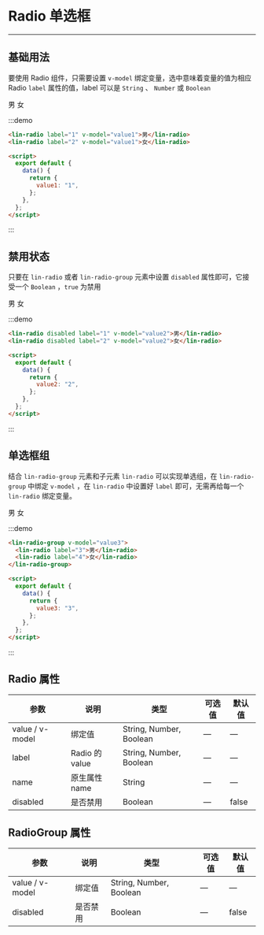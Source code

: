 <script>
export default {
  data() {
    return {
      value1: "1",
      value2: "2",
      value3: "3",
    };
  }
};
</script>

# Radio 单选框

---

## 基础用法

要使用 Radio 组件，只需要设置 `v-model` 绑定变量，选中意味着变量的值为相应 Radio `label` 属性的值，label 可以是 `String` 、 `Number` 或 `Boolean`

<div class='demo-block'>
<lin-radio label="1" v-model="value1">男</lin-radio>
<lin-radio label="2" v-model="value1">女</lin-radio>
</div>

:::demo

```html
<lin-radio label="1" v-model="value1">男</lin-radio>
<lin-radio label="2" v-model="value1">女</lin-radio>

<script>
  export default {
    data() {
      return {
        value1: "1",
      };
    },
  };
</script>
```

:::

## 禁用状态

只要在 `lin-radio` 或者 `lin-radio-group` 元素中设置 `disabled` 属性即可，它接受一个 `Boolean` ，`true` 为禁用

<div class='demo-block'>
<lin-radio disabled label="1" v-model="value2">男</lin-radio>
<lin-radio disabled label="2" v-model="value2">女</lin-radio>
</div>

:::demo

```html
<lin-radio disabled label="1" v-model="value2">男</lin-radio>
<lin-radio disabled label="2" v-model="value2">女</lin-radio>

<script>
  export default {
    data() {
      return {
        value2: "2",
      };
    },
  };
</script>
```

:::

## 单选框组

结合 `lin-radio-group` 元素和子元素 `lin-radio` 可以实现单选组，在 `lin-radio-group` 中绑定 `v-model` ，在 `lin-radio` 中设置好 `label` 即可，无需再给每一个 `lin-radio` 绑定变量。

<div class='demo-block'>
    <lin-radio-group v-model="value3">
      <lin-radio label="3">男</lin-radio>
      <lin-radio label="4">女</lin-radio>
    </lin-radio-group>
</div>

:::demo

```html
<lin-radio-group v-model="value3">
  <lin-radio label="3">男</lin-radio>
  <lin-radio label="4">女</lin-radio>
</lin-radio-group>

<script>
  export default {
    data() {
      return {
        value3: "3",
      };
    },
  };
</script>
```

:::

## Radio 属性

| 参数            | 说明           | 类型                    | 可选值 | 默认值 |
| --------------- | -------------- | ----------------------- | ------ | ------ |
| value / v-model | 绑定值         | String, Number, Boolean | —      | —      |
| label           | Radio 的 value | String, Number, Boolean | —      | —      |
| name            | 原生属性 name  | String                  | —      | —      |
| disabled        | 是否禁用       | Boolean                 | —      | false  |

## RadioGroup 属性

| 参数            | 说明     | 类型                    | 可选值 | 默认值 |
| --------------- | -------- | ----------------------- | ------ | ------ |
| value / v-model | 绑定值   | String, Number, Boolean | —      | —      |
| disabled        | 是否禁用 | Boolean                 | —      | false  |
